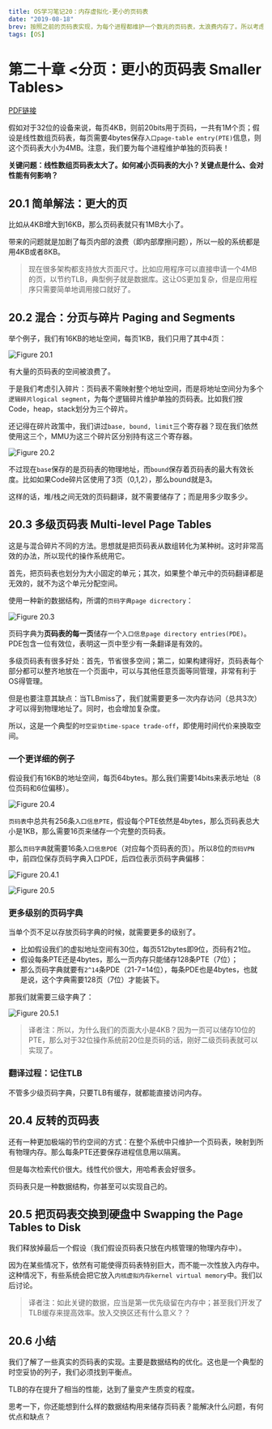 ```yaml lw-blog-meta
title: OS学习笔记20：内存虚拟化-更小的页码表
date: "2019-08-18"
brev: 按照之前的页码表实现，为每个进程都维护一个数兆的页码表，太浪费内存了。所以考虑一下如何缩小页码表。
tags: [OS]
```


# 第二十章 <分页：更小的页码表 Smaller Tables>

[PDF链接](http://pages.cs.wisc.edu/~remzi/OSTEP/vm-smalltables.pdf)

假如对于32位的设备来说，每页4KB，则前20bits用于页码，一共有1M个页；假设是线性数组页码表，每页需要4bytes保存`入口page-table entry(PTE)`信息，则这个页码表大小为4MB。注意，我们要为每个进程维护单独的页码表！

**关键问题：线性数组页码表太大了。如何减小页码表的大小？关键点是什么、会对性能有何影响？**

## 20.1 简单解法：更大的页

比如从4KB增大到16KB，那么页码表就只有1MB大小了。

带来的问题就是加剧了每页内部的浪费（即内部摩擦问题），所以一般的系统都是用4KB或者8KB。

> 现在很多架构都支持放大页面尺寸。比如应用程序可以直接申请一个4MB的页，以节约TLB，典型例子就是数据库。这让OS更加复杂，但是应用程序只需要简单地调用接口就好了。

## 20.2 混合：分页与碎片 Paging and Segments

举个例子，我们有16KB的地址空间，每页1KB，我们只用了其中4页：

![Figure 20.1](../pic/2019/2019-08-18-Fig-20-1.png)

有大量的页码表的空间被浪费了。

于是我们考虑引入碎片：页码表不需映射整个地址空间，而是将地址空间分为多个`逻辑碎片logical segment`，为每个逻辑碎片维护单独的页码表。比如我们按Code，heap，stack划分为三个碎片。

还记得在碎片政策中，我们讲过`base, bound, limit`三个寄存器？现在我们依然使用这三个，MMU为这三个碎片区分别持有这三个寄存器。

![Figure 20.2](../pic/2019/2019-08-18-Fig-20-2.png)

不过现在`base`保存的是页码表的物理地址，而`bound`保存着页码表的最大有效长度。比如如果Code碎片区使用了3页（0,1,2），那么bound就是3。

这样的话，堆/栈之间无效的页码翻译，就不需要储存了；而是用多少取多少。

## 20.3 多级页码表 Multi-level Page Tables

这是与混合碎片不同的方法。思想就是把页码表从数组转化为某种树。这时非常高效的办法，所以现代的操作系统用它。

首先，把页码表也划分为大小固定的单元；其次，如果整个单元中的页码翻译都是无效的，就不为这个单元分配空间。

使用一种新的数据结构，所谓的`页码字典page dicrectory`：

![Figure 20.3](../pic/2019/2019-08-18-Fig-20-3.png)

页码字典为**页码表的每一页**储存一个`入口信息page directory entries(PDE)`。PDE包含一位有效位，表明这一页中至少有一条翻译是有效的。

多级页码表有很多好处：首先，节省很多空间；第二，如果构建得好，页码表每个部分都可以整齐地放在一个页面中，可以与其他任意页面等同管理，非常有利于OS得管理。

但是也要注意其缺点：当TLBmiss了，我们就需要更多一次内存访问（总共3次）才可以得到物理地址了。同时，也会增加复杂度。

所以，这是一个典型的`时空妥协time-space trade-off`，即使用时间代价来换取空间。

### 一个更详细的例子

假设我们有16KB的地址空间，每页64bytes。那么我们需要14bits来表示地址（8位页码和6位偏移）。

![Figure 20.4](../pic/2019/2019-08-18-Fig-20-4.png)

`页码表`中总共有256条`入口信息PTE`，假设每个PTE依然是4bytes，那么页码表总大小是1KB，那么需要16页来储存一个完整的页码表。

那么`页码字典`就需要16条`入口信息PDE`（对应每个页码表的页）。所以8位的`页码VPN`中，前四位保存页码字典入口PDE，后四位表示页码字典偏移：

![Figure 20.4.1](../pic/2019/2019-08-18-Fig-20-4-1.png)

![Figure 20.5](../pic/2019/2019-08-18-Fig-20-5.png)

### 更多级别的页码字典

当单个页不足以存放页码字典的时候，就需要更多的级别了。

- 比如假设我们的虚拟地址空间有30位，每页512bytes即9位，页码有21位。
- 假设每条PTE还是4bytes，那么一页内存只能储存128条PTE（7位）；
- 那么页码字典就要有`2^14`条PDE（21-7=14位），每条PDE也是4bytes，也就是说，这个字典需要128页（7位）才能装下。

那我们就需要三级字典了：

![Figure 20.5.1](../pic/2019/2019-08-18-Fig-20-5-1.png)

> 译者注：所以，为什么我们的页面大小是4KB？因为一页可以储存10位的PTE，那么对于32位操作系统前20位是页码的话，刚好二级页码表就可以实现了。

### 翻译过程：记住TLB

不管多少级页码字典，只要TLB有缓存，就都能直接访问内存。

## 20.4 反转的页码表

还有一种更加极端的节约空间的方式：在整个系统中只维护一个页码表，映射到所有物理内存。那么每条PTE还要保存进程信息用以隔离。

但是每次检索代价很大。线性代价很大，用哈希表会好很多。

页码表只是一种数据结构，你甚至可以实现自己的。

## 20.5 把页码表交换到硬盘中 Swapping the Page Tables to Disk

我们释放掉最后一个假设（我们假设页码表只放在内核管理的物理内存中）。

因为在某些情况下，依然有可能使得页码表特别巨大，而不能一次性放入内存中。这种情况下，有些系统会把它放入`内核虚拟内存kernel virtual memory`中。我们以后讨论。

> 译者注：如此关键的数据，应当是第一优先级留在内存中；甚至我们开发了TLB缓存来提高效率。放入交换区还有什么意义？？

## 20.6 小结

我们了解了一些真实的页码表的实现。主要是数据结构的优化。这也是一个典型的时空妥协的列子，我们必须找到平衡点。

TLB的存在提升了相当的性能，达到了量变产生质变的程度。

思考一下，你还能想到什么样的数据结构用来储存页码表？能解决什么问题，有何优点和缺点？
